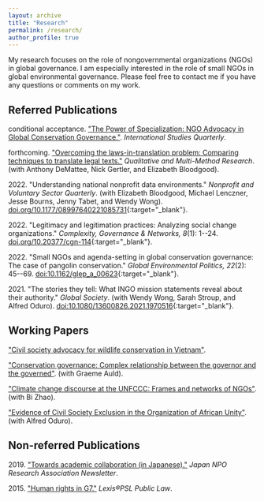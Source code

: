 ```yaml
---
layout: archive
title: "Research"
permalink: /research/
author_profile: true
---
```


My research focuses on the role of nongovernmental organizations (NGOs) in global governance. I am especially interested in the role of small NGOs in global environmental governance. Please feel free to contact me if you have any questions or comments on my work.

## Referred Publications

conditional acceptance\. ["The Power of Specialization: NGO Advocacy in Global Conservation Governance."](../research/paper6/). *International Studies Quarterly*.

forthcoming\. ["Overcoming the laws-in-translation problem: Comparing techniques to translate legal texts."](../research/paper5/) *Qualitative and Multi-Method Research*. (with Anthony DeMattee, Nick Gertler, and Elizabeth Bloodgood).

2022\. "Understanding national nonprofit data environments." *Nonprofit and Voluntary Sector Quarterly*. (with Elizabeth Bloodgood, Michael Lenczner, Jesse Bourns, Jenny Tabet, and Wendy Wong). [doi.org/10.1177/08997640221085731](https://journals.sagepub.com/doi/10.1177/08997640221085731){:target="_blank"}. 

2022\. "Legitimacy and legitimation practices: Analyzing social change organizations." *Complexity, Governance & Networks, 8*(1): 1--24. [doi.org/10.20377/cgn-114](https://ubp.uni-bamberg.de/ojs/index.php/cgn/article/view/114){:target="_blank"}.

2022\. "Small NGOs and agenda-setting in global conservation governance: The case of pangolin conservation." *Global Environmental Politics, 22*(2): 45--69. [doi:10.1162/glep_a_00623](https://doi.org/10.1162/glep_a_00623){:target="_blank"}.

2021\. "The stories they tell: What INGO mission statements reveal about their authority." *Global Society*. (with Wendy Wong, Sarah Stroup, and Alfred Oduro). [doi:10.1080/13600826.2021.1970516](https://doi.org/10.1080/13600826.2021.1970516){:target="_blank"}.

## Working Papers

["Civil society advocacy for wildlife conservation in Vietnam"](../research/paper10/).

["Conservation governance: Complex relationship between the governor and the governed"](../research/paper7/). (with Graeme Auld).

["Climate change discourse at the UNFCCC: Frames and networks of NGOs"](../research/paper8/). (with Bi Zhao).

["Evidence of Civil Society Exclusion in the Organization of African Unity"](../research/paper9/). (with Alfred Oduro).

## Non-referred Publications

2019\. ["Towards academic collaboration (in Japanese)."](https://takumishibaike.github.io/files/shibaike_janporanews.pdf) *Japan NPO Research Association Newsletter*.

2015\. ["Human rights in G7."](https://takumishibaike.github.io/files/shibaike_lexis.pdf) *Lexis&reg;PSL Public Law*.
